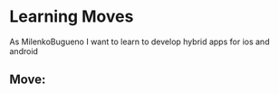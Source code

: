# Learning Moves
As MilenkoBugueno I want to learn to develop hybrid apps for ios and android

## Move:  
